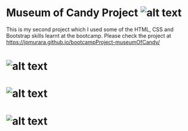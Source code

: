 # Museum of Candy Project ![alt text](https://unsplash.com/photos/qRaNRi69t14 "logo")

This is my second project which I used some of the HTML, CSS and Bootstrap skills learnt at the bootcamp.
Please check the project at https://jpmurara.github.io/bootcampProject-museumOfCandy/

# ![alt text](https://www.google.com/imgres?imgurl=https%3A%2F%2Fupload.wikimedia.org%2Fwikipedia%2Fcommons%2Fthumb%2Fd%2Fd5%2FCSS3_logo_and_wordmark.svg%2F800px-CSS3_logo_and_wordmark.svg.png&imgrefurl=https%3A%2F%2Fen.wikipedia.org%2Fwiki%2FCSS&tbnid=eK6zIJd77c6wOM&vet=12ahUKEwjW8-n7qLX2AhX6BbcAHQfcDFcQMygAegUIARDYAQ..i&docid=m95i5R440PM28M&w=800&h=1128&q=css&ved=2ahUKEwjW8-n7qLX2AhX6BbcAHQfcDFcQMygAegUIARDYAQ "css")
# ![alt text](https://https://www.google.com/imgres?imgurl=https%3A%2F%2Fupload.wikimedia.org%2Fwikipedia%2Fcommons%2Fthumb%2F6%2F61%2FHTML5_logo_and_wordmark.svg%2F640px-HTML5_logo_and_wordmark.svg.png&imgrefurl=https%3A%2F%2Fen.wikipedia.org%2Fwiki%2FHTML&tbnid=gL_HHnEi0qLlIM&vet=12ahUKEwjBh5f-qLX2AhXH_jgGHUZcB9MQMygAegUIARDaAQ..i&docid=1Ted8cCjatfjsM&w=640&h=640&q=html&ved=2ahUKEwjBh5f-qLX2AhXH_jgGHUZcB9MQMygAegUIARDaAQ "html")
# ![alt text](https://www.google.com/imgres?imgurl=https%3A%2F%2Fupload.wikimedia.org%2Fwikipedia%2Fcommons%2Fb%2Fb2%2FBootstrap_logo.svg&imgrefurl=https%3A%2F%2Fen.wikipedia.org%2Fwiki%2FBootstrap_(front-end_framework)&tbnid=bEtE6G2NeAc8KM&vet=12ahUKEwi21t-AqbX2AhUkgGMGHW3ZAskQMygAegUIARDWAQ..i&docid=da0HiewZiDoXBM&w=512&h=408&q=bootstrap&ved=2ahUKEwi21t-AqbX2AhUkgGMGHW3ZAskQMygAegUIARDWAQ "bootstrap")
